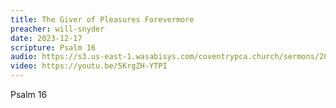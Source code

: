 ```yaml
---
title: The Giver of Pleasures Forevermore
preacher: will-snyder
date: 2023-12-17
scripture: Psalm 16
audio: https://s3.us-east-1.wasabisys.com/coventrypca.church/sermons/2023.12.17A%20The%20Giver%20of%20Pleasures%20Forevermore%20-%20Will%20Snyder.mp3
video: https://youtu.be/5KrgZH-YTPI
---
```

P﻿salm 16